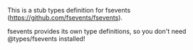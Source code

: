 This is a stub types definition for fsevents (https://github.com/fsevents/fsevents).

fsevents provides its own type definitions, so you don't need @types/fsevents installed!